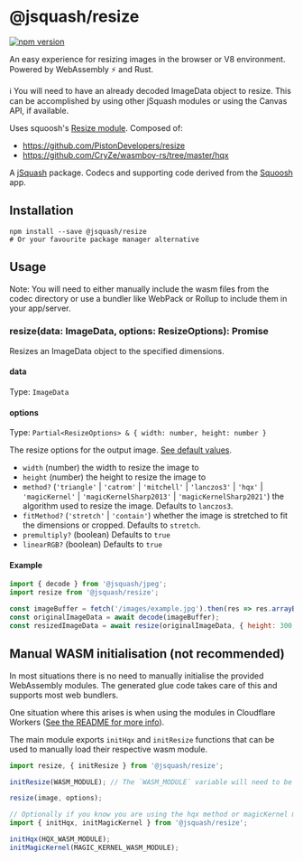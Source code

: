 # @jsquash/resize

[![npm version](https://badge.fury.io/js/@jsquash%2Fresize.svg)](https://badge.fury.io/js/@jsquash%2Fresize)

An easy experience for resizing images in the browser or V8 environment. Powered by WebAssembly ⚡️ and Rust.

ℹ️ You will need to have an already decoded ImageData object to resize. This can be accomplished by using other jSquash modules or using the Canvas API, if available.

Uses squoosh's [Resize module](https://github.com/GoogleChromeLabs/squoosh/blob/dev/src/features/processors/resize/worker/resize.ts).
Composed of:
- https://github.com/PistonDevelopers/resize
- https://github.com/CryZe/wasmboy-rs/tree/master/hqx

A [jSquash](https://github.com/jamsinclair/jSquash) package. Codecs and supporting code derived from the [Squoosh](https://github.com/GoogleChromeLabs/squoosh) app.

## Installation

```shell
npm install --save @jsquash/resize
# Or your favourite package manager alternative
```

## Usage

Note: You will need to either manually include the wasm files from the codec directory or use a bundler like WebPack or Rollup to include them in your app/server.

### resize(data: ImageData, options: ResizeOptions): Promise<ImageData>

Resizes an ImageData object to the specified dimensions.

#### data
Type: `ImageData`

#### options
Type: `Partial<ResizeOptions> & { width: number, height: number }`

The resize options for the output image. [See default values](./meta.ts).
- `width` (number) the width to resize the image to 
- `height` (number) the height to resize the image to
- `method?` (`'triangle'` | `'catrom'` | `'mitchell'` | `'lanczos3'` | `'hqx'` | `'magicKernel'` | `'magicKernelSharp2013'` | `'magicKernelSharp2021'`) the algorithm used to resize the image. Defaults to `lanczos3`.
- `fitMethod?` (`'stretch'` | `'contain'`) whether the image is stretched to fit the dimensions or cropped. Defaults to `stretch`.
- `premultiply?` (boolean) Defaults to `true`
- `linearRGB?` (boolean) Defaults to `true`


#### Example
```js
import { decode } from '@jsquash/jpeg';
import resize from '@jsquash/resize';

const imageBuffer = fetch('/images/example.jpg').then(res => res.arrayBuffer());
const originalImageData = await decode(imageBuffer);
const resizedImageData = await resize(originalImageData, { height: 300, width: 400 };
```

## Manual WASM initialisation (not recommended)

In most situations there is no need to manually initialise the provided WebAssembly modules.
The generated glue code takes care of this and supports most web bundlers.

One situation where this arises is when using the modules in Cloudflare Workers ([See the README for more info](/README.md#usage-in-cloudflare-workers)).

The main module exports `initHqx` and `initResize` functions that can be used to manually load their respective wasm module.

```js
import resize, { initResize } from '@jsquash/resize';

initResize(WASM_MODULE); // The `WASM_MODULE` variable will need to be sourced by yourself and passed as an ArrayBuffer.

resize(image, options);

// Optionally if you know you are using the hqx method or magicKernel method you can also initialise those modules
import { initHqx, initMagicKernel } from '@jsquash/resize';

initHqx(HQX_WASM_MODULE);
initMagicKernel(MAGIC_KERNEL_WASM_MODULE);
```

